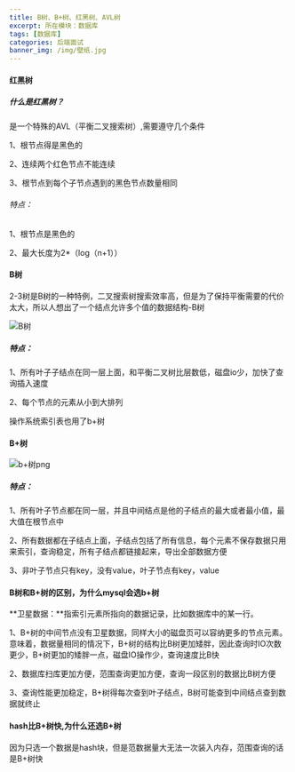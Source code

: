 ```yaml
---
title: B树、B+树、红黑树、AVL树
excerpt: 所在模块：数据库
tags: [数据库]
categories: 后端面试
banner_img: /img/壁纸.jpg
---
```


#### 红黑树

##### 什么是红黑树？

是一个特殊的AVL（平衡二叉搜索树）,需要遵守几个条件

1、根节点得是黑色的

2、连续两个红色节点不能连续

3、根节点到每个子节点遇到的黑色节点数量相同

###### 特点：

1、根节点是黑色的

2、最大长度为2*（log（n+1））

#### B树

2-3树是B树的一种特例，二叉搜索树搜索效率高，但是为了保持平衡需要的代价太大，所以人想出了一个结点允许多个值的数据结构-B树

 ![B树](https://tva1.sinaimg.cn/large/e6c9d24ely1h0e0zmzuq0j20k408daa9.jpg)



##### 特点：

1、所有叶子子结点在同一层上面，和平衡二叉树比层数低，磁盘io少，加快了查询插入速度

2、每个节点的元素从小到大排列



操作系统索引表也用了b+树

#### B+树

![b+树png](https://tva1.sinaimg.cn/large/e6c9d24ely1h0e10thk89j20mx094weu.jpg)

##### 特点：

1、所有叶子节点都在同一层，并且中间结点是他的子结点的最大或者最小值，最大值在根节点中

2、所有数据都在子结点上面，子结点包括了所有信息，每个元素不保存数据只用来索引，查询稳定，所有子结点都链接起来，导出全部数据方便

3、非叶子节点只有key，没有value，叶子节点有key，value

#### B树和B+树的区别，为什么mysql会选b+树

**卫星数据：**指索引元素所指向的数据记录，比如数据库中的某一行。

1、B+树的中间节点没有卫星数据，同样大小的磁盘页可以容纳更多的节点元素。意味着，数据量相同的情况下，B+树的结构比B树更加矮胖，因此查询时IO次数更少，B+树更加的矮胖一点，磁盘IO操作少，查询速度比B快

2、数据库扫库更加方便，范围查询更加方便，查询一段区别的数据比B树方便

3、查询性能更加稳定，B+树得每次查到叶子结点，B树可能查到中间结点查到数据就终止

#### hash比B+树快,为什么还选B+树

因为只选一个数据是hash块，但是范数据量大无法一次装入内存，范围查询的话是B+树快